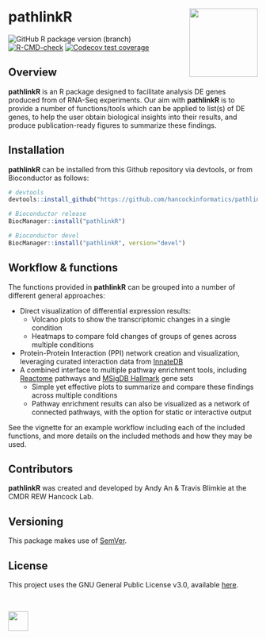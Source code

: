 # pathlinkR <img src="man/figures/pathlinkR_logo_32.svg" align="right" height="138" />

<!-- badges: start -->
![GitHub R package version (branch)](https://img.shields.io/github/r-package/v/hancockinformatics/pathlinkR/main?label=pathlinkR%40main)
[![R-CMD-check](https://github.com/hancockinformatics/pathlinkR/actions/workflows/R-CMD-check.yaml/badge.svg)](https://github.com/hancockinformatics/pathlinkR/actions/workflows/R-CMD-check.yaml)
[![Codecov test coverage](https://codecov.io/gh/hancockinformatics/pathlinkR/branch/main/graph/badge.svg)](https://app.codecov.io/gh/hancockinformatics/pathlinkR?branch=main)
<!-- badges: end -->

## Overview

**pathlinkR** is an R package designed to facilitate analysis DE genes produced
from of RNA-Seq experiments. Our aim with **pathlinkR** is to provide a number
of functions/tools which can be applied to list(s) of DE genes, to help the user
obtain biological insights into their results, and produce publication-ready
figures to summarize these findings.


## Installation
**pathlinkR** can be installed from this Github repository via devtools, or 
from Bioconductor as follows:
```r
# devtools
devtools::install_github("https://github.com/hancockinformatics/pathlinkR")

# Bioconductor release
BiocManager::install("pathlinkR")

# Bioconductor devel
BiocManager::install("pathlinkR", version="devel")
```

## Workflow & functions

The functions provided in **pathlinkR** can be grouped into a number of different
general approaches: 

- Direct visualization of differential expression results:
    - Volcano plots to show the transcriptomic changes in a single condition
    - Heatmaps to compare fold changes of groups of genes across multiple
      conditions
- Protein-Protein Interaction (PPI) network creation and visualization,
  leveraging curated interaction data from [InnateDB](https://www.innatedb.com/)
- A combined interface to multiple pathway enrichment tools, including
  [Reactome](https://reactome.org/) pathways and 
  [MSigDB Hallmark](https://www.gsea-msigdb.org/gsea/msigdb/collections.jsp) 
  gene sets
  - Simple yet effective plots to summarize and compare these findings across
    multiple conditions
  - Pathway enrichment results can also be visualized as a network of connected
    pathways, with the option for static or interactive output

See the vignette for an example workflow including each of the included
functions, and more details on the included methods and how they may be used.

## Contributors
**pathlinkR** was created and developed by Andy An & Travis Blimkie at the CMDR
REW Hancock Lab.

## Versioning
This package makes use of [SemVer](https://semver.org/).

## License
This project uses the GNU General Public License v3.0, available
[here](https://github.com/hancockinformatics/pathlinkR/blob/main/LICENSE).

<br>

[<img src="man/figures/hancock_lab_logo.svg" height="40px">](https://cmdr.ubc.ca/bobh/)
